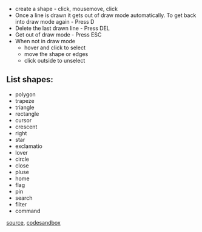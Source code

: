 - create a shape - click, mousemove, click
- Once a line is drawn it gets out of draw mode automatically. To get back into draw mode again - Press D
- Delete the last drawn line - Press DEL
- Get out of draw mode - Press ESC
- When not in draw mode
	- hover and click to select
	- move the shape or edges
	- click outside to unselect
## List shapes:

- polygon
- trapeze
- triangle
- rectangle
- cursor
- crescent
- right
- star
- exclamatio
- lover
- circle
- close
- pluse
- home
- flag
- pin
- search
- filter
- command


[source](https://github.com/rrag/react-stockcharts/blob/master/docs/lib/charts/CandleStickChartWithInteractiveShape.js), [codesandbox](https://codesandbox.io/s/github/rrag/react-stockcharts-examples2/tree/master/examples/CandleStickChartWithInteractiveIndicator)

